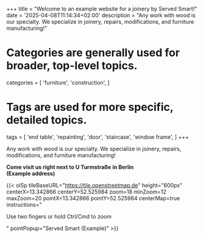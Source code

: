 +++
title = "Welcome to an example website for a joinery by Served Smart!"
date = '2025-04-08T11:14:34+02:00'
description = "Any work with wood is our specialty. We specialize in joinery, repairs, modifications, and furniture manufacturing!"
# Categories are generally used for broader, top-level topics.
categories = [
 'furniture',
 'construction',
]
# Tags are used for more specific, detailed topics.
tags = [
 'end table',
 'repainting',
 'door',
 'staircase',
 'window frame',
]
+++

Any work with wood is our specialty. We specialize in joinery, repairs, modifications, and furniture manufacturing!

<b>Come visit us right next to U Turmstraße in Berlin<br>(Example address)</b>

{{< olSp tileBaseURL="https://tile.openstreetmap.de" height="600px" centerX=13.342866 centerY=52.525984 zoom=18 minZoom=12 maxZoom=20 pointX=13.342866 pointY=52.525984 centerMap=true instructions="<p>Use <span>two fingers</span> or hold <span>Ctrl/Cmd</span> to zoom</p>" pointPopup="Served Smart (Example)" >}}
